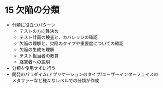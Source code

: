 # 15 欠陥の分類

- 分類に役立つパターン
    - テストの方向性決め
    - テスト計画の検査と、カバレッジの確認
    - 欠陥の理解と、欠陥のタイプや重要度についての確認
    - 欠陥の生成を理解
    - テスト担当者の教育
    - 経営者への説明
- 分類を使用せずに行う
- 開発のパラダイム/アプリケーションのタイプ/ユーザーインターフェイスのメタファーなど様々なレベルでの分類が作成
